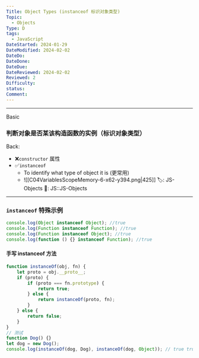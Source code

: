 ```yaml
---
Title: Object Types (instanceof 标识对象类型)
Topic:
  - Objects
Type: D
tags:
  - JavaScript
DateStarted: 2024-01-29
DateModified: 2024-02-02
DateDo: 
DateDone: 
DateDue: 
DateReviewed: 2024-02-02
Reviewed: 2
Difficulty: 
status: 
Comment:
---
```

***
Basic
### 判断对象是否某该构造函数的实例（标识对象类型）
Back:
- ❌`constructor` 属性
- ✅`instanceof`
	- To identify what type of object it is (更常用)
	- ![[C04VariablesScopeMemory-6-x62-y394.png|425]]
🏷️: JS-Objects 
📌: JS::JS-Objects 
<!--ID: 1706844449149-->
****

### `instanceof` 特殊示例

```javascript
console.log(Object instanceof Object); //true
console.log(Function instanceof Function); //true
console.log(Function instanceof Object); //true
console.log(function () {} instanceof Function); //true
```

#### 手写 instanceof 方法

```javascript
function instanceOf(obj, fn) {
	let proto = obj.__proto__;
	if (proto) {
		if (proto === fn.prototype) {
			return true;
		} else {
			return instanceOf(proto, fn);
		}
	} else {
		return false;
	}
}
// 测试
function Dog() {}
let dog = new Dog();
console.log(instanceOf(dog, Dog), instanceOf(dog, Object)); // true true
```